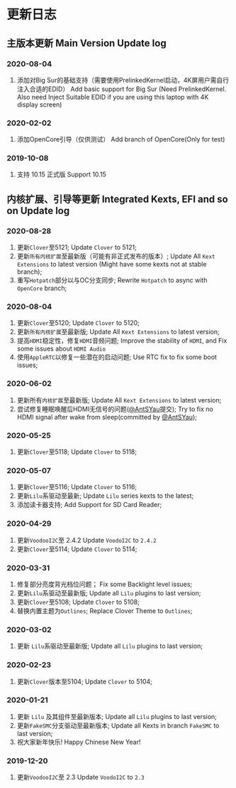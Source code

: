 # 更新日志

## 主版本更新 Main Version Update log

### 2020-08-04

1. 添加对Big Sur的基础支持（需要使用PrelinkedKernel启动，4K屏用户需自行注入合适的EDID）
   Add basic support for Big Sur (Need PrelinkedKernel. Also need Inject Suitable EDID if you are using this laptop with 4K display screen)

### 2020-02-02
1. 添加OpenCore引导（仅供测试）
   Add branch of OpenCore(Only for test)
### 2019-10-08

1. 支持 10.15 正式版
   Support 10.15

## 内核扩展、引导等更新 Integrated Kexts, EFI and so on Update log

### 2020-08-28

1. 更新`Clover`至5121;
   Update `Clover` to 5121; 
1. 更新`所有内核扩展`至最新版（可能有非正式发布的版本）;
   Update All `Kext Extensions` to latest version (Might have some kexts not at stable branch);
1. 重写`Hotpatch`部分以与OC分支同步;
   Rewrite `Hotpatch` to async with `OpenCore` branch;


### 2020-08-04

1. 更新`Clover`至5120;
   Update `Clover` to 5120; 
1. 更新`所有内核扩展`至最新版;
   Update All `Kext Extensions` to latest version;
1. 提高`HDMI`稳定性，修复`HDMI`音频问题;
   Improve the stability of `HDMI`, and Fix some issues about `HDMI Audio`
1. 使用`AppleRTC`以修复一些潜在的启动问题;
   Use RTC fix to fix some boot issues;

### 2020-06-02

1. 更新所有`内核扩展`至最新版;
   Update All `Kext Extensions` to latest version;
1. 尝试修复睡眠唤醒后HDMI无信号的问题([@AntSYau](https://github.com/jardenliu/XPS15-9560-Catalina/pull/143/commits/5c918a6fca9b300754a5659e3efb78e8571f02f4)提交);
   Try to fix no HDMI signal after wake from sleep(committed by [@AntSYau](https://github.com/jardenliu/XPS15-9560-Catalina/pull/143/commits/5c918a6fca9b300754a5659e3efb78e8571f02f4));

### 2020-05-25

1. 更新`Clover`至5118;
   Update `Clover` to 5118; 

### 2020-05-07

1. 更新`Clover`至5116;
   Update `Clover` to 5116;
1. 更新`Lilu`系驱动至最新;
   Update `Lilu` series kexts to the latest;
1. 添加读卡器支持;
   Add Support for SD Card Reader; 
   
### 2020-04-29

1. 更新`VoodooI2C`至 2.4.2
   Update `VoodoI2C` to `2.4.2`
1. 更新`Clover`至5114;
   Update `Clover` to 5114;

### 2020-03-31

1. 修复部分亮度背光档位问题；
   Fix some Backlight level issues;
2. 更新`Lilu`系驱动至最新版;
   Update all `Lilu` plugins to last version;
1. 更新`Clover`至5108;
   Update `Clover` to 5108;
4. 替换内置主题为`Outlines`;
   Replace Clover Theme to `Outlines`;

### 2020-03-02

1. 更新 `Lilu`系驱动至最新版;
   Update all `Lilu` plugins to last version;

### 2020-02-23

1. 更新`Clover`版本至5104;
   Update `Clover` to 5104;

### 2020-01-21

1. 更新 `Lilu` 及其组件至最新版本;
   Update all `Lilu` plugins to last version;
1. 更新`FakeSMC`分支驱动至最新版本;
   Update all Kexts in branch `FakeSMC` to last version;
1. 祝大家新年快乐!
   Happy Chinese New Year!

### 2019-12-20

1. 更新`VoodooI2C`至 2.3
   Update `VoodoI2C` to `2.3`
